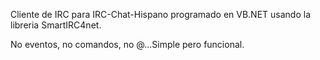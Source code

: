 Cliente de IRC para IRC-Chat-Hispano programado en VB.NET usando la libreria SmartIRC4net.

No eventos, no comandos, no @...Simple pero funcional.
